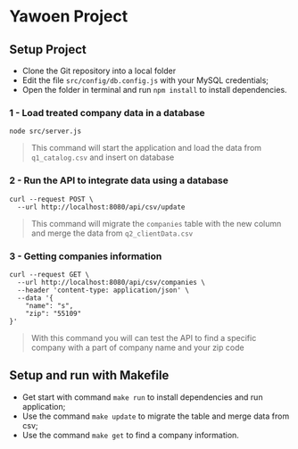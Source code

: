 # Yawoen Project

## Setup Project

* Clone the Git repository into a local folder
* Edit the file `src/config/db.config.js` with your MySQL credentials;
* Open the folder in terminal and run `npm install` to install dependencies.

### 1 - Load treated company data in a database

```
node src/server.js
```

> This command will start the application and load the data from `q1_catalog.csv` and insert on database

### 2 - Run the API to integrate data using a database

```
curl --request POST \
  --url http://localhost:8080/api/csv/update
```

> This command will migrate the `companies` table with the new column and merge the data from `q2_clientData.csv`

### 3 - Getting companies information

```
curl --request GET \
  --url http://localhost:8080/api/csv/companies \
  --header 'content-type: application/json' \
  --data '{
	"name": "s",
	"zip": "55109"
}'
```

> With this command you will can test the API to find a specific company with a part of company name and your zip code

## Setup and run with Makefile

* Get start with command `make run` to install dependencies and run application;
* Use the command `make update` to migrate the table and merge data from csv;
* Use the command `make get` to find a company information.
